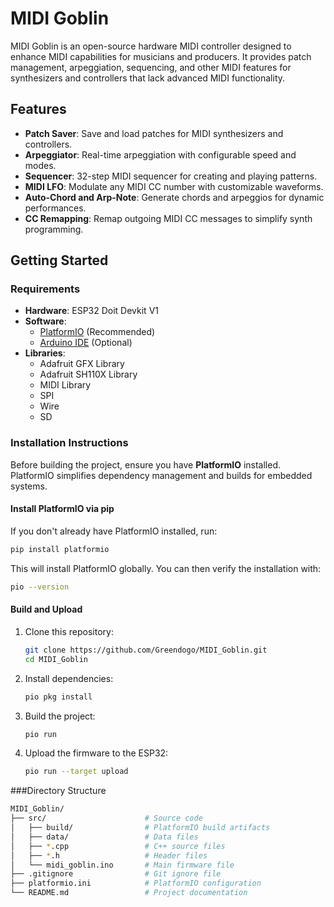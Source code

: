 # MIDI Goblin

MIDI Goblin is an open-source hardware MIDI controller designed to enhance MIDI capabilities for musicians and producers. It provides patch management, arpeggiation, sequencing, and other MIDI features for synthesizers and controllers that lack advanced MIDI functionality.

## Features
- **Patch Saver**: Save and load patches for MIDI synthesizers and controllers.
- **Arpeggiator**: Real-time arpeggiation with configurable speed and modes.
- **Sequencer**: 32-step MIDI sequencer for creating and playing patterns.
- **MIDI LFO**: Modulate any MIDI CC number with customizable waveforms.
- **Auto-Chord and Arp-Note**: Generate chords and arpeggios for dynamic performances.
- **CC Remapping**: Remap outgoing MIDI CC messages to simplify synth programming.

## Getting Started

### Requirements
- **Hardware**: ESP32 Doit Devkit V1
- **Software**:
  - [PlatformIO](https://platformio.org/) (Recommended)
  - [Arduino IDE](https://www.arduino.cc/en/software) (Optional)
- **Libraries**:
  - Adafruit GFX Library
  - Adafruit SH110X Library
  - MIDI Library
  - SPI
  - Wire
  - SD

### Installation Instructions
Before building the project, ensure you have **PlatformIO** installed. PlatformIO simplifies dependency management and builds for embedded systems.

#### Install PlatformIO via pip
If you don't already have PlatformIO installed, run:
```bash
pip install platformio
```
This will install PlatformIO globally. You can then verify the installation with:
```bash
pio --version
```

#### Build and Upload
1. Clone this repository:
   ```bash
   git clone https://github.com/Greendogo/MIDI_Goblin.git
   cd MIDI_Goblin
   ```
2. Install dependencies:
   ```bash
   pio pkg install
   ```
3. Build the project:
   ```bash
   pio run
   ```
4. Upload the firmware to the ESP32:
   ```bash
   pio run --target upload
   ```
###Directory Structure
   ```bash
   MIDI_Goblin/
  ├── src/                      # Source code
  │   ├── build/                # PlatformIO build artifacts
  │   ├── data/                 # Data files
  │   ├── *.cpp                 # C++ source files
  │   ├── *.h                   # Header files
  │   └── midi_goblin.ino       # Main firmware file
  ├── .gitignore                # Git ignore file
  ├── platformio.ini            # PlatformIO configuration
  └── README.md                 # Project documentation
  ```